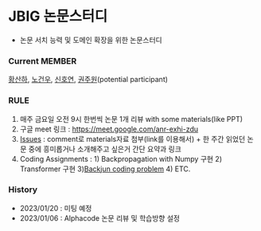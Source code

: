 # JBIG 논문스터디 
- 논문 서치 능력 및 도메인 확장을 위한 논문스터디
### Current MEMBER
[황산하](https://github.com/hsh6449), [노건우](https://github.com/ro-ko), [신호연](https://github.com/hoyeon1234), [권주원](https://github.com/jwk1121)(potential participant)

### RULE
1) 매주 금요일 오전 9시 한번씩 논문 1개 리뷰 with some materials(like PPT)
2) 구글 meet 링크 : https://meet.google.com/anr-exhi-zdu
3) [Issues](https://github.com/JBNU-JBIG/Paper-Review-Study/issues) : comment로 materials자료 첨부(link를 이용해서) + 한 주간 읽었던 논문 중에 흥미롭거나 소개해주고 싶은거 간단 요약과 링크
4) Coding Assignments : 1) Backpropagation with Numpy 구현 2) Transformer 구현 3)[Backjun coding problem](https://www.acmicpc.net/) 4) ETC.

### History
- 2023/01/20 : 미팅 예정
- 2023/01/06 : Alphacode 논문 리뷰 및 학습방향 설정
